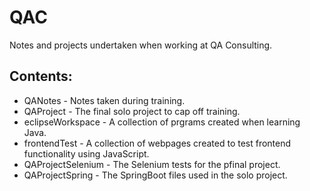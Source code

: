 # QAC

Notes and projects undertaken when working at QA Consulting.

## Contents:
- QANotes - Notes taken during training.
- QAProject - The final solo project to cap off training.
- eclipseWorkspace - A collection of prgrams created when learning Java.
- frontendTest - A collection of webpages created to test frontend functionality using JavaScript.
- QAProjectSelenium - The Selenium tests for the pfinal project.
- QAProjectSpring - The SpringBoot files used in the solo project.